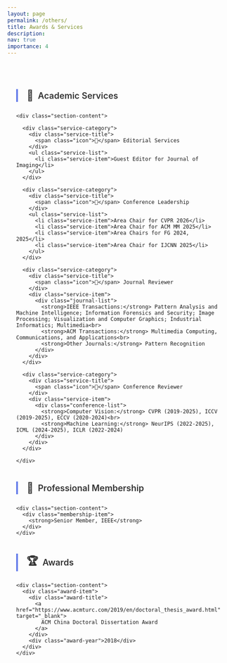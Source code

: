 ```yaml
---
layout: page
permalink: /others/
title: Awards & Services
description: 
nav: true
importance: 4
---
```


<style>
  .awards-container {
    max-width: 1000px;
    margin: 0 auto;
    padding: 20px;
  }
  
  .intro-section {
    background: linear-gradient(135deg, #667eea 0%, #764ba2 100%);
    color: white;
    padding: 30px;
    border-radius: 12px;
    margin-bottom: 40px;
    text-align: center;
    box-shadow: 0 4px 15px rgba(0,0,0,0.1);
  }
  
  .intro-section h2 {
    margin: 0 0 15px 0;
    font-size: 1.5em;
    font-weight: 600;
  }
  
  .intro-section p {
    margin: 0;
    font-size: 1.1em;
    opacity: 0.95;
    line-height: 1.6;
  }
  
  .section {
    margin: 40px 0;
  }
  
  .section-header {
    border-left: 4px solid #667eea;
    padding-left: 20px;
    margin: 30px 0 25px 0;
  }
  
  .section-header h3 {
    margin: 0;
    color: #333;
    font-size: 1.4em;
    font-weight: 600;
    display: flex;
    align-items: center;
    gap: 10px;
  }
  
  .section-content {
    background: white;
    border: 1px solid #e9ecef;
    border-radius: 12px;
    padding: 25px 30px;
    box-shadow: 0 2px 10px rgba(0,0,0,0.05);
  }
  
  .award-item {
    padding: 15px 0;
    margin-bottom: 15px;
    border-bottom: 1px solid #e9ecef;
  }
  
  .award-item:last-child {
    margin-bottom: 0;
    border-bottom: none;
  }
  
  .award-title {
    font-size: 1.1em;
    font-weight: 600;
    margin-bottom: 5px;
    color: #333;
  }
  
  .award-title a {
    color: #667eea;
    text-decoration: none;
  }
  
  .award-title a:hover {
    text-decoration: underline;
  }
  
  .award-year {
    font-size: 0.9em;
    color: #666;
  }
  
  .service-category {
    margin-bottom: 30px;
  }
  
  .service-category:last-child {
    margin-bottom: 0;
  }
  
  .service-title {
    font-size: 1.1em;
    font-weight: 600;
    color: #667eea;
    margin-bottom: 15px;
    display: flex;
    align-items: center;
    gap: 8px;
  }
  
  .service-list {
    list-style: none;
    padding: 0;
    margin: 0;
  }
  
  .service-item {
    background: #f8f9fa;
    padding: 12px 18px;
    margin-bottom: 8px;
    border-radius: 6px;
    border-left: 3px solid #667eea;
    transition: background-color 0.3s ease;
  }
  
  .service-item:hover {
    background: #e9ecef;
  }
  
  .service-item:last-child {
    margin-bottom: 0;
  }
  
  .journal-list {
    color: #666;
    line-height: 1.6;
    margin-top: 8px;
  }
  
  .conference-list {
    color: #666;
    line-height: 1.6;
    margin-top: 8px;
  }
  
  .membership-item {
    padding: 15px 0;
    margin-bottom: 15px;
    border-bottom: 1px solid #e9ecef;
    font-weight: 600;
    color: #333;
  }
  
  .membership-item:last-child {
    margin-bottom: 0;
    border-bottom: none;
  }
  
  .icon {
    font-size: 1.2em;
  }
  
  @media (max-width: 768px) {
    .awards-container {
      padding: 15px;
    }
    
    .intro-section {
      padding: 25px 20px;
    }
    
    .section-content {
      padding: 20px;
    }
    
    .section-header {
      padding-left: 15px;
    }
    
    .section-header h3 {
      font-size: 1.2em;
    }
  }
</style>

<div class="awards-container">
  

  <!-- Academic Services Section -->
  <div class="section">
    <div class="section-header">
      <h3><span class="icon">🔬</span> Academic Services</h3>
    </div>
    
    <div class="section-content">
      
      <div class="service-category">
        <div class="service-title">
          <span class="icon">📝</span> Editorial Services
        </div>
        <ul class="service-list">
          <li class="service-item">Guest Editor for Journal of Imaging</li>
        </ul>
      </div>

      <div class="service-category">
        <div class="service-title">
          <span class="icon">🎯</span> Conference Leadership
        </div>
        <ul class="service-list">
          <li class="service-item">Area Chair for CVPR 2026</li>
          <li class="service-item">Area Chair for ACM MM 2025</li>
          <li class="service-item">Area Chairs for FG 2024, 2025</li>
          <li class="service-item">Area Chair for IJCNN 2025</li>
        </ul>
      </div>

      <div class="service-category">
        <div class="service-title">
          <span class="icon">📄</span> Journal Reviewer
        </div>
        <div class="service-item">
          <div class="journal-list">
            <strong>IEEE Transactions:</strong> Pattern Analysis and Machine Intelligence; Information Forensics and Security; Image Processing; Visualization and Computer Graphics; Industrial Informatics; Multimedia<br>
            <strong>ACM Transactions:</strong> Multimedia Computing, Communications, and Applications<br>
            <strong>Other Journals:</strong> Pattern Recognition
          </div>
        </div>
      </div>

      <div class="service-category">
        <div class="service-title">
          <span class="icon">🎪</span> Conference Reviewer
        </div>
        <div class="service-item">
          <div class="conference-list">
            <strong>Computer Vision:</strong> CVPR (2019-2025), ICCV (2019-2025), ECCV (2020-2024)<br>
            <strong>Machine Learning:</strong> NeurIPS (2022-2025), ICML (2024-2025), ICLR (2022-2024)
          </div>
        </div>
      </div>

    </div>
  </div>

  <!-- Professional Membership Section -->
  <div class="section">
    <div class="section-header">
      <h3><span class="icon">👥</span> Professional Membership</h3>
    </div>
    
    <div class="section-content">
      <div class="membership-item">
        <strong>Senior Member, IEEE</strong>
      </div>
    </div>
  </div>

  <!-- Awards Section -->
  <div class="section">
    <div class="section-header">
      <h3><span class="icon">🏆</span> Awards</h3>
    </div>
    
    <div class="section-content">
      <div class="award-item">
        <div class="award-title">
          <a href="https://www.acmturc.com/2019/en/doctoral_thesis_award.html" target="_blank">
            ACM China Doctoral Dissertation Award
          </a>
        </div>
        <div class="award-year">2018</div>
      </div>
    </div>
  </div>

</div>